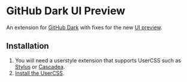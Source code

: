 # GitHub Dark UI Preview

An extension for [GitHub Dark](https://github.com/StylishThemes/GitHub-Dark) with fixes for the new [UI preview](https://twitter.com/broccolini/status/1273374719249657857).

## Installation

1. You will need a userstyle extension that supports UserCSS such as [Stylus](https://add0n.com/stylus.html) or [Cascadea](https://cascadea.app/).
2. [Install the UserCSS](github-dark-ui-preview.user.css).
